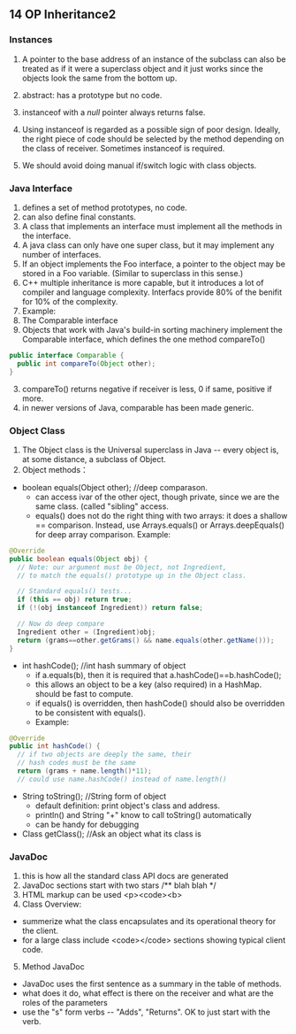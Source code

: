 ## 14 OP Inheritance2

### Instances 

1. A pointer to the base address of an instance of the subclass can also be treated as if it were a superclass object and it just works since the objects look the same from the bottom up.

2. abstract: has a prototype but no code.

3. instanceof with a *null* pointer always returns false.
  1. Using instanceof is regarded as a possible sign of poor design. Ideally, the right piece of code should be selected by the method depending on the class of receiver. Sometimes instanceof is required.
  2. We should avoid doing manual if/switch logic with class objects.

### Java Interface

1. defines a set of method prototypes, no code.
2. can also define final constants.
3. A class that implements an interface must implement all the methods in the interface.
4. A java class can only have one super class, but it may implement any number of interfaces.
5. If an object implements the Foo interface, a pointer to the object may be stored in a Foo variable. (Similar to superclass in this sense.)
6. C++ multiple inheritance is more capable, but it introduces a lot of compiler and language complexity. Interfacs provide 80% of the benifit for 10% of the complexity.
7. Example:
  1. The Comparable interface
  2. Objects that work with Java's build-in sorting machinery implement the Comparable interface, which defines the one method compareTo()
  
```java
public interface Comparable {
  public int compareTo(Object other);
}
```
  
  3. compareTo() returns negative if receiver is less, 0 if same, positive if more.
  4. in newer versions of Java, comparable has been made generic.

### Object Class
1. The Object class is the Universal superclass in Java -- every object is, at some distance, a subclass of Object.
2. Object methods：
  - boolean equals(Object other); //deep comparason.
    * can access ivar of the other oject, though private, since we are the same class. (called "sibling" access.
    * equals() does not do the right thing with two arrays: it does a shallow == comparison. Instead, use Arrays.equals() or Arrays.deepEquals() for deep array comparison.
    Example:
```java
@Override
public boolean equals(Object obj) {
  // Note: our argument must be Object, not Ingredient,
  // to match the equals() prototype up in the Object class.

  // Standard equals() tests...
  if (this == obj) return true;
  if (!(obj instanceof Ingredient)) return false;

  // Now do deep compare
  Ingredient other = (Ingredient)obj;
  return (grams==other.getGrams() && name.equals(other.getName()));
}
```
  - int hashCode(); //int hash summary of object 
    * if a.equals(b), then it is required that a.hashCode()==b.hashCode();
    * this allows an object to be a key (also required) in a HashMap. should be fast to compute.
    * if equals() is overridden, then hashCode() should also be overridden to be consistent with equals().
    * Example:
```java
@Override
public int hashCode() {
  // if two objects are deeply the same, their
  // hash codes must be the same
  return (grams + name.length()*11);
  // could use name.hashCode() instead of name.length()
```
  - String toString(); //String form of object
    * default definition: print object's class and address.
    * println() and String "+" know to call toString() automatically
    * can be handy for debugging
  - Class getClass(); //Ask an object what its class is

### JavaDoc

1. this is how all the standard class API docs are generated
2. JavaDoc sections start with two stars /\*\* blah blah \*/
3. HTML markup can be used \<p>\<code>\<b>
4. Class Overview:
  - summerize what the class encapsulates and its operational theory for the client.
  - for a large class include \<code>\</code> sections showing typical client code.
5. Method JavaDoc
  - JavaDoc uses the first sentence as a summary in the table of methods.
  - what does it do, what effect is there on the receiver and what are the  roles of the parameters
  - use the "s" form verbs -- "Adds", "Returns". OK to just start with the verb.

